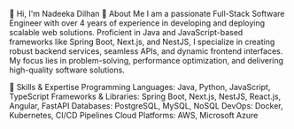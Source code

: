 👋 Hi, I'm Nadeeka Dilhan
🌟 About Me
I am a passionate Full-Stack Software Engineer with over 4 years of experience in developing and deploying scalable web solutions. Proficient in Java and JavaScript-based frameworks like Spring Boot, Next.js, and NestJS, I specialize in creating robust backend services, seamless APIs, and dynamic frontend interfaces. My focus lies in problem-solving, performance optimization, and delivering high-quality software solutions.

🚀 Skills & Expertise
Programming Languages: Java, Python, JavaScript, TypeScript
Frameworks & Libraries: Spring Boot, Next.js, NestJS, React.js, Angular, FastAPI
Databases: PostgreSQL, MySQL, NoSQL
DevOps: Docker, Kubernetes, CI/CD Pipelines
Cloud Platforms: AWS, Microsoft Azure
